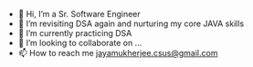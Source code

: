 - 👋 Hi, I’m a Sr. Software Engineer
- 👀 I’m revisiting DSA again and nurturing my core JAVA skills
- 🌱 I’m currently practicing DSA 
- 💞️ I’m looking to collaborate on ...
- 📫 How to reach me jayamukherjee.csus@gmail.com

<!---
jayamukh/jayamukh is a ✨ special ✨ repository because its `README.md` (this file) appears on your GitHub profile.
You can click the Preview link to take a look at your changes.
--->
